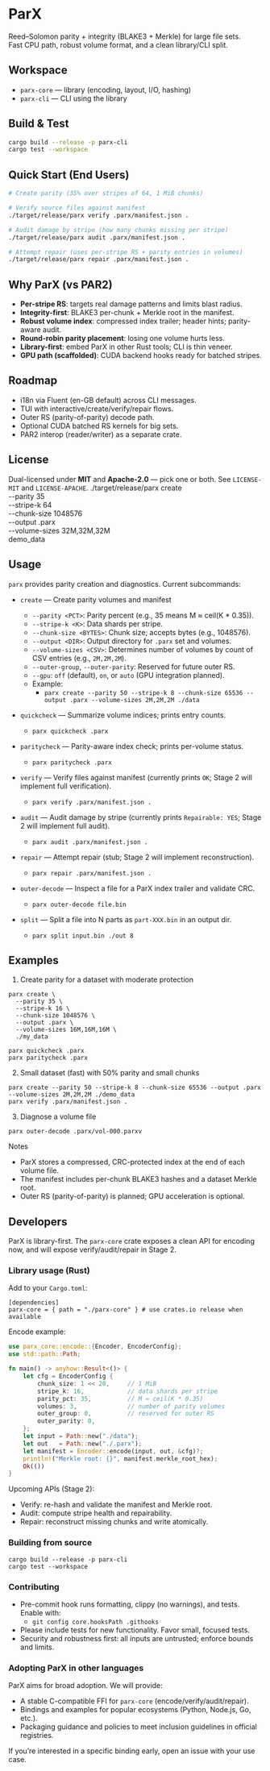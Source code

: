 # ParX

Reed–Solomon parity + integrity (BLAKE3 + Merkle) for large file sets.  
Fast CPU path, robust volume format, and a clean library/CLI split.

## Workspace

- `parx-core` — library (encoding, layout, I/O, hashing)
- `parx-cli`  — CLI using the library

## Build & Test

```bash
cargo build --release -p parx-cli
cargo test --workspace
```

## Quick Start (End Users)

```bash
# Create parity (35% over stripes of 64, 1 MiB chunks)

# Verify source files against manifest
./target/release/parx verify .parx/manifest.json .

# Audit damage by stripe (how many chunks missing per stripe)
./target/release/parx audit .parx/manifest.json .

# Attempt repair (uses per-stripe RS + parity entries in volumes)
./target/release/parx repair .parx/manifest.json .
```

## Why ParX (vs PAR2)

- **Per-stripe RS**: targets real damage patterns and limits blast radius.
- **Integrity-first**: BLAKE3 per-chunk + Merkle root in the manifest.
- **Robust volume index**: compressed index trailer; header hints; parity-aware audit.
- **Round-robin parity placement**: losing one volume hurts less.
- **Library-first**: embed ParX in other Rust tools; CLI is thin veneer.
- **GPU path (scaffolded)**: CUDA backend hooks ready for batched stripes.

## Roadmap

- i18n via Fluent (en-GB default) across CLI messages.
- TUI with interactive/create/verify/repair flows.
- Outer RS (parity-of-parity) decode path.
- Optional CUDA batched RS kernels for big sets.
- PAR2 interop (reader/writer) as a separate crate.

## License

Dual-licensed under **MIT** and **Apache-2.0** — pick one or both. See `LICENSE-MIT` and `LICENSE-APACHE`.
./target/release/parx create \
  --parity 35 \
  --stripe-k 64 \
  --chunk-size 1048576 \
  --output .parx \
  --volume-sizes 32M,32M,32M \
  demo_data

## Usage

`parx` provides parity creation and diagnostics. Current subcommands:

- `create` — Create parity volumes and manifest
  - `--parity <PCT>`: Parity percent (e.g., 35 means M ≈ ceil(K * 0.35)).
  - `--stripe-k <K>`: Data shards per stripe.
  - `--chunk-size <BYTES>`: Chunk size; accepts bytes (e.g., 1048576).
  - `--output <DIR>`: Output directory for `.parx` set and volumes.
  - `--volume-sizes <CSV>`: Determines number of volumes by count of CSV entries (e.g., `2M,2M,2M`).
  - `--outer-group`, `--outer-parity`: Reserved for future outer RS.
  - `--gpu`: `off` (default), `on`, or `auto` (GPU integration planned).
  - Example:
    - `parx create --parity 50 --stripe-k 8 --chunk-size 65536 --output .parx --volume-sizes 2M,2M,2M ./data`

- `quickcheck` — Summarize volume indices; prints entry counts.
  - `parx quickcheck .parx`

- `paritycheck` — Parity-aware index check; prints per-volume status.
  - `parx paritycheck .parx`

- `verify` — Verify files against manifest (currently prints `OK`; Stage 2 will implement full verification).
  - `parx verify .parx/manifest.json .`

- `audit` — Audit damage by stripe (currently prints `Repairable: YES`; Stage 2 will implement full audit).
  - `parx audit .parx/manifest.json .`

- `repair` — Attempt repair (stub; Stage 2 will implement reconstruction).
  - `parx repair .parx/manifest.json .`

- `outer-decode` — Inspect a file for a ParX index trailer and validate CRC.
  - `parx outer-decode file.bin`

- `split` — Split a file into N parts as `part-XXX.bin` in an output dir.
  - `parx split input.bin ./out 8`

## Examples

1) Create parity for a dataset with moderate protection

```
parx create \
  --parity 35 \
  --stripe-k 16 \
  --chunk-size 1048576 \
  --output .parx \
  --volume-sizes 16M,16M,16M \
  ./my_data

parx quickcheck .parx
parx paritycheck .parx
```

2) Small dataset (fast) with 50% parity and small chunks

```
parx create --parity 50 --stripe-k 8 --chunk-size 65536 --output .parx --volume-sizes 2M,2M,2M ./demo_data
parx verify .parx/manifest.json .
```

3) Diagnose a volume file

```
parx outer-decode .parx/vol-000.parxv
```

Notes
- ParX stores a compressed, CRC-protected index at the end of each volume file.
- The manifest includes per-chunk BLAKE3 hashes and a dataset Merkle root.
- Outer RS (parity-of-parity) is planned; GPU acceleration is optional.

## Developers

ParX is library-first. The `parx-core` crate exposes a clean API for encoding now, and will expose verify/audit/repair in Stage 2.

### Library usage (Rust)

Add to your `Cargo.toml`:

```
[dependencies]
parx-core = { path = "./parx-core" } # use crates.io release when available
```

Encode example:

```rust
use parx_core::encode::{Encoder, EncoderConfig};
use std::path::Path;

fn main() -> anyhow::Result<()> {
    let cfg = EncoderConfig {
        chunk_size: 1 << 20,     // 1 MiB
        stripe_k: 16,            // data shards per stripe
        parity_pct: 35,          // M ≈ ceil(K * 0.35)
        volumes: 3,              // number of parity volumes
        outer_group: 0,          // reserved for outer RS
        outer_parity: 0,
    };
    let input = Path::new("./data");
    let out   = Path::new("./.parx");
    let manifest = Encoder::encode(input, out, &cfg)?;
    println!("Merkle root: {}", manifest.merkle_root_hex);
    Ok(())
}
```

Upcoming APIs (Stage 2):
- Verify: re-hash and validate the manifest and Merkle root.
- Audit: compute stripe health and repairability.
- Repair: reconstruct missing chunks and write atomically.

### Building from source

```
cargo build --release -p parx-cli
cargo test --workspace
```

### Contributing

- Pre-commit hook runs formatting, clippy (no warnings), and tests. Enable with:
  - `git config core.hooksPath .githooks`
- Please include tests for new functionality. Favor small, focused tests.
- Security and robustness first: all inputs are untrusted; enforce bounds and limits.

### Adopting ParX in other languages

ParX aims for broad adoption. We will provide:
- A stable C-compatible FFI for `parx-core` (encode/verify/audit/repair).
- Bindings and examples for popular ecosystems (Python, Node.js, Go, etc.).
- Packaging guidance and policies to meet inclusion guidelines in official registries.

If you’re interested in a specific binding early, open an issue with your use case.
